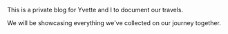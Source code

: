 This is a private blog for Yvette and I to document our travels.

We will be showcasing everything we've collected on our journey together.